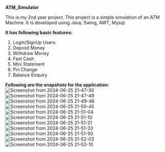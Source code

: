**ATM_Simulator**



This is my 2nd year project. This project is a simple simulation of an ATM Machine. It is developed using Java, Swing, AWT, Mysql.


**It has following basic features:**
1. Login/SignUp Users
2. Deposit Money
3. Withdraw Money
4. Fast Cash
5. Mini Statement
6. Pin Change
7. Balance Enquiry





**Following are the snapshots for the application:**
![Screenshot from 2024-06-25 21-47-30](https://github.com/Srishti153/ATM_Simulator/assets/56726634/8d4023b7-e9f4-4b3e-ba9e-f2c9233cfc75)
![Screenshot from 2024-06-25 21-47-49](https://github.com/Srishti153/ATM_Simulator/assets/56726634/141cdc66-4516-422e-95ca-499af576cad6)
![Screenshot from 2024-06-25 21-49-46](https://github.com/Srishti153/ATM_Simulator/assets/56726634/aafb8b17-4e5a-414d-a947-3802f24a413c)
![Screenshot from 2024-06-25 21-50-45](https://github.com/Srishti153/ATM_Simulator/assets/56726634/b6b38508-f310-44b4-a922-666b67edbe5b)
![Screenshot from 2024-06-25 21-51-04](https://github.com/Srishti153/ATM_Simulator/assets/56726634/70e5a331-6ccf-4899-a482-52b934f3f95d)
![Screenshot from 2024-06-25 21-51-10](https://github.com/Srishti153/ATM_Simulator/assets/56726634/80b6a81f-9e8e-4c03-98af-317dff31e3f2)
![Screenshot from 2024-06-25 21-51-21](https://github.com/Srishti153/ATM_Simulator/assets/56726634/0e07f54d-0db2-4d7f-a9c2-b35c26b131b4)
![Screenshot from 2024-06-25 21-51-33](https://github.com/Srishti153/ATM_Simulator/assets/56726634/7308b00d-efe0-4327-b2a8-af54c208884a)
![Screenshot from 2024-06-25 21-51-50](https://github.com/Srishti153/ATM_Simulator/assets/56726634/7937cff0-ec5f-4632-9d48-dd8eb5f2f010)
![Screenshot from 2024-06-25 21-52-03](https://github.com/Srishti153/ATM_Simulator/assets/56726634/8d1f1b6a-2952-4dd8-9934-0ad3d09e89aa)
![Screenshot from 2024-06-25 21-52-10](https://github.com/Srishti153/ATM_Simulator/assets/56726634/fe8f549a-1e94-4aae-8bd0-7a56232ede53)










